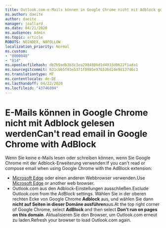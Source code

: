 ```yaml
---
title: Outlook.com-e-Mails können in Google Chrome nicht mit Adblock gelesen werden
ms.author: daeite
author: daeite
manager: joallard
ms.date: 04/21/2020
ms.audience: Admin
ms.topic: article
ROBOTS: NOINDEX, NOFOLLOW
localization_priority: Normal
ms.custom:
- "8000048"
- "814"
ms.openlocfilehash: db2b9adb3b3c3ea2984886d1d4933d0622f1ada1
ms.sourcegitcommit: 631cbb5f03e5371f0995e976536d24e9d13746c3
ms.translationtype: MT
ms.contentlocale: de-DE
ms.lasthandoff: 04/22/2020
ms.locfileid: "43746894"
---
```

# <a name="cant-read-email-in-google-chrome-with-adblock"></a><span data-ttu-id="9f1fb-102">E-Mails können in Google Chrome nicht mit Adblock gelesen werden</span><span class="sxs-lookup"><span data-stu-id="9f1fb-102">Can't read email in Google Chrome with AdBlock</span></span>

<span data-ttu-id="9f1fb-103">Wenn Sie keine e-Mails lesen oder schreiben können, wenn Sie Google Chrome mit der Adblock-Erweiterung verwenden:</span><span class="sxs-lookup"><span data-stu-id="9f1fb-103">If you can't read or compose email when using Google Chrome with the AdBlock extension:</span></span>

- <span data-ttu-id="9f1fb-104">[Microsoft Edge](https://go.microsoft.com/fwlink/p/?linkid=2001503&amp;clcid=0x409) oder einen anderen Webbrowser verwenden.</span><span class="sxs-lookup"><span data-stu-id="9f1fb-104">Use [Microsoft Edge](https://go.microsoft.com/fwlink/p/?linkid=2001503&amp;clcid=0x409) or another web browser.</span></span>
- <span data-ttu-id="9f1fb-105">Outlook.com aus den Adblock-Einstellungen ausschließen.</span><span class="sxs-lookup"><span data-stu-id="9f1fb-105">Exclude Outlook.com from the AdBlock settings.</span></span> <span data-ttu-id="9f1fb-106">Wählen Sie in der oberen rechten Ecke von Google Chrome **Adblock** aus, und wählen Sie dann **nicht auf Seiten in dieser Domäne ausführen**aus.</span><span class="sxs-lookup"><span data-stu-id="9f1fb-106">At the top right corner of Google Chrome, select **AdBlock** and then select **Don't run on pages on this domain**.</span></span> <span data-ttu-id="9f1fb-107">Aktualisieren Sie den Browser, um Outlook.com erneut zu laden.</span><span class="sxs-lookup"><span data-stu-id="9f1fb-107">Refresh your browser to load Outlook.com again.</span></span>